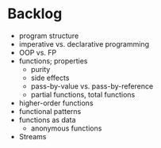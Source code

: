 # Backlog

- program structure
- imperative vs. declarative programming
- OOP vs. FP
- functions; properties
    - purity
    - side effects
    - pass-by-value vs. pass-by-reference
    - partial functions, total functions
- higher-order functions
- functional patterns
- functions as data
    - anonymous functions
- Streams
